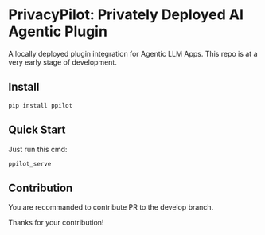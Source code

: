 # PrivacyPilot: Privately Deployed AI Agentic Plugin

A locally deployed plugin integration for Agentic LLM Apps. This repo is at a very early stage of development.

## Install
```
pip install ppilot
```

## Quick Start
Just run this cmd:
```
ppilot_serve
```

## Contribution

You are recommanded to contribute PR to the develop branch.

Thanks for your contribution!
